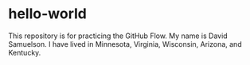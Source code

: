 # hello-world
This repository is for practicing the GitHub Flow.
My name is David Samuelson. I have lived in Minnesota, Virginia, Wisconsin, Arizona, and Kentucky.
